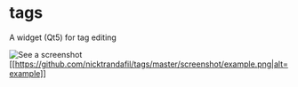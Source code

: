 # tags
A widget (Qt5) for tag editing

![See a screenshot](https://github.com/nicktrandafil/tags/master/screenshot/example.png)
[[https://github.com/nicktrandafil/tags/master/screenshot/example.png|alt=example]]
